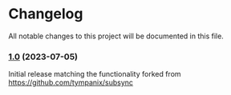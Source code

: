 # Changelog

All notable changes to this project will be documented in this file.

### [1.0](https://github.com/Rapportus/subsync/releases/tag/v1.0) (2023-07-05)

Initial release matching the functionality forked from https://github.com/tympanix/subsync

